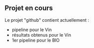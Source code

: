 ## Projet en cours

Le projet "github" contient actuellement :
- pipeline pour le Vin
- résultats obtenus pour le Vin
- 1er pipeline pour le BIO
